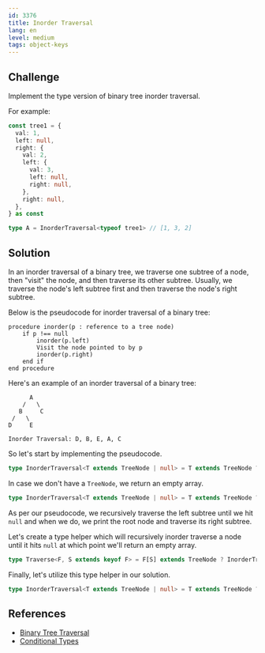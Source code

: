 ```yaml
---
id: 3376
title: Inorder Traversal
lang: en
level: medium
tags: object-keys
---
```


## Challenge

Implement the type version of binary tree inorder traversal.

For example:

```typescript
const tree1 = {
  val: 1,
  left: null,
  right: {
    val: 2,
    left: {
      val: 3,
      left: null,
      right: null,
    },
    right: null,
  },
} as const

type A = InorderTraversal<typeof tree1> // [1, 3, 2]
```

## Solution

In an inorder traversal of a binary tree, we traverse one subtree of a node, then "visit" the node, and then traverse its other subtree. Usually, we traverse the node's left subtree first and then traverse the node's right subtree.

Below is the pseudocode for inorder traversal of a binary tree:

```text
procedure inorder(p : reference to a tree node)
    if p !== null
        inorder(p.left)
        Visit the node pointed to by p
        inorder(p.right)
    end if
end procedure
```

Here's an example of an inorder traversal of a binary tree:

```text
      A
    /   \
   B     C
 /   \
D     E

Inorder Traversal: D, B, E, A, C
```

So let's start by implementing the pseudocode.

```ts
type InorderTraversal<T extends TreeNode | null> = T extends TreeNode ? never : never
```

In case we don't have a `TreeNode`, we return an empty array.

```ts
type InorderTraversal<T extends TreeNode | null> = T extends TreeNode ? never : []
```

As per our pseudocode, we recursively traverse the left subtree until we hit `null` and when we do, we print the root node and traverse its right subtree.

Let's create a type helper which will recursively inorder traverse a node until it hits `null` at which point we'll return an empty array.

```ts
type Traverse<F, S extends keyof F> = F[S] extends TreeNode ? InorderTraversal<F[S]> : []
```

Finally, let's utilize this type helper in our solution.

```ts
type InorderTraversal<T extends TreeNode | null> = T extends TreeNode ? [...Traverse<T, 'left'>, T['val'], ...Traverse<T, 'right'>] : []
```

## References

- [Binary Tree Traversal](https://www.geeksforgeeks.org/tree-traversals-inorder-preorder-and-postorder/)
- [Conditional Types](https://www.typescriptlang.org/docs/handbook/2/conditional-types.html)
